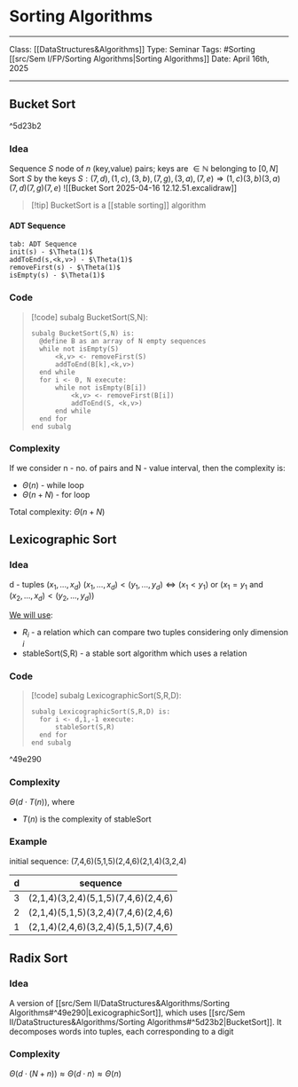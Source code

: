 # Sorting Algorithms
___
Class: [[DataStructures&Algorithms]]
Type: Seminar
Tags: #Sorting [[src/Sem I/FP/Sorting Algorithms|Sorting Algorithms]]
Date: April 16th, 2025
___
## Bucket Sort
^5d23b2
### Idea
Sequence $S$ node of $n \text{ (key,value)}$ pairs; keys are $\in \mathbb{N}$ belonging to $[0,N]$
Sort $S$ by the keys 
$S: (7,d),(1,c),(3,b),(7,g),(3,a),(7,e) \Rightarrow (1,c)(3,b)(3,a)(7,d)(7,g)(7,e)$
![[Bucket Sort 2025-04-16 12.12.51.excalidraw]]

>[!tip]  BucketSort is a [[stable sorting]] algorithm

#### ADT Sequence
```tabs 
tab: ADT Sequence
init(s) - $\Theta(1)$
addToEnd(s,<k,v>) - $\Theta(1)$
removeFirst(s) - $\Theta(1)$
isEmpty(s) - $\Theta(1)$
```

### Code

>[!code] subalg BucketSort(S,N):
>```pseudocode
> subalg BucketSort(S,N) is:
> 	@define B as an array of N empty sequences
> 	while not isEmpty(S)
> 		<k,v> <- removeFirst(S)
> 		addToEnd(B[k],<k,v>)
> 	end while
> 	for i <- 0, N execute:
> 		while not isEmpty(B[i])
> 			<k,v> <- removeFirst(B[i])
> 			addToEnd(S, <k,v>)
> 		end while
> 	end for
> end subalg
>```

### Complexity
 If we consider n - no. of pairs and N - value interval, then the complexity is:
 -	$\Theta(n)$ - while loop
 -	$\Theta(n+N)$ - for loop 
 
Total complexity: $\Theta(n+N)$

## Lexicographic Sort

### Idea 
d - tuples $(x_1,...,x_d)$
$(x_1,...,x_d) < (y_1,...,y_d) \iff (x_1 < y_1) \text{ or } (x_1=y_1 \text{ and } (x_2,...,x_d) < (y_2,...,y_d))$

<u>We will use</u>:
- $R_i$ - a relation which can compare two tuples considering only dimension $i$
- $\text{stableSort(S,R)}$ - a stable sort algorithm which uses a relation 
### Code

>[!code] subalg LexicographicSort(S,R,D):
>```pseudocode
> subalg LexicographicSort(S,R,D) is:
> 	for i <- d,1,-1 execute:
> 		stableSort(S,R)
> 	end for
> end subalg
>```

^49e290

### Complexity
$\Theta(d \cdot T(n))$, where 
- $T(n)$ is the complexity of $\text{stableSort}$

### Example
initial sequence: (7,4,6)(5,1,5)(2,4,6)(2,1,4)(3,2,4)

| d   | sequence                            |
| --- | ----------------------------------- |
| 3   | (2,1,4)(3,2,4)(5,1,5)(7,4,6)(2,4,6) |
| 2   | (2,1,4)(5,1,5)(3,2,4)(7,4,6)(2,4,6) |
| 1   | (2,1,4)(2,4,6)(3,2,4)(5,1,5)(7,4,6) |

## Radix Sort
### Idea 
A version of [[src/Sem II/DataStructures&Algorithms/Sorting Algorithms#^49e290|LexicographicSort]], which uses [[src/Sem II/DataStructures&Algorithms/Sorting Algorithms#^5d23b2|BucketSort]]. It decomposes words into tuples, each corresponding to a digit 

### Complexity
$\Theta(d \cdot (N + n)) \approx \Theta(d \cdot n) \approx \Theta(n)$

